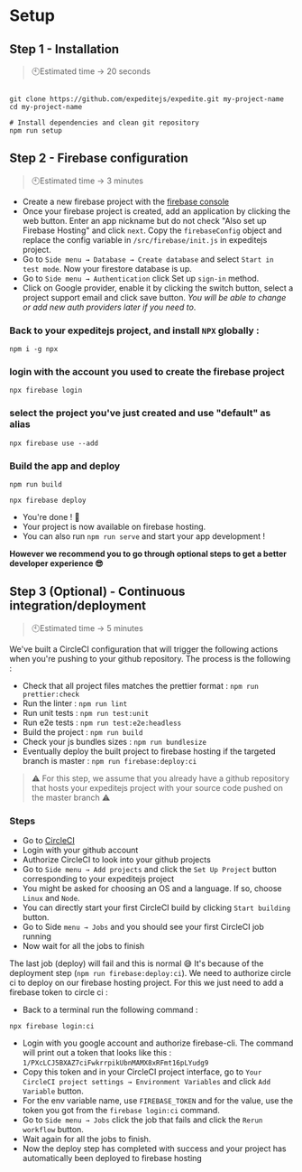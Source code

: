 # Setup

## Step 1 - Installation

> 🕙Estimated time → 20 seconds

```shell

git clone https://github.com/expeditejs/expedite.git my-project-name
cd my-project-name

# Install dependencies and clean git repository
npm run setup

```

## Step 2 - Firebase configuration

> 🕙Estimated time → 3 minutes

* Create a new firebase project with the [firebase console](https://console.firebase.google.com/)
* Once your firebase project is created, add an application by clicking the web button. Enter an app nickname but do not check "Also set up Firebase Hosting" and click `next`. Copy the `firebaseConfig` object and replace the config variable in `/src/firebase/init.js` in expeditejs project.
* Go to `Side menu → Database → Create database` and select `Start in test mode`. Now your firestore database is up.
* Go to `Side menu → Authentication` click Set up `sign-in` method.
* Click on Google provider, enable it by clicking the switch button, select a project support email and click save button. *You will be able to change or add new auth providers later if you need to*.

### Back to your expeditejs project, and install `NPX` globally :

```shell
npm i -g npx
```

### login with the account you used to create the firebase project

```shell
npx firebase login
```

### select the project you've just created and use "default" as alias

```shell
npx firebase use --add
```

### Build the app and deploy

```shell
npm run build
```

```shell
npx firebase deploy
```

* You're done ! 🎉
* Your project is now available on firebase hosting.
* You can also run `npm run serve` and start your app development !

<b> However we recommend you to go through optional steps to get a better developer experience 😎</b>

## Step 3 (Optional) - Continuous integration/deployment

> 🕙Estimated time → 5 minutes

We've built a CircleCI configuration that will trigger the following actions when you're pushing to your github repository. The process is the following :

* Check that all project files matches the prettier format : `npm run prettier:check`
* Run the linter : `npm run lint`
* Run unit tests : `npm run test:unit`
* Run e2e tests : `npm run test:e2e:headless`
* Build the project : `npm run build`
* Check your js bundles sizes : `npm run bundlesize`
* Eventually deploy the built project to firebase hosting if the targeted branch is master : `npm run firebase:deploy:ci`

> ⚠️ For this step, we assume that you already have a github repository that hosts your expeditejs project with your source code pushed on the master branch ⚠️

### Steps

* Go to [CircleCI](https://circleci.com)
* Login with your github account
* Authorize CircleCI to look into your github projects
* Go to `Side menu → Add projects` and click the `Set Up Project` button corresponding to your expeditejs project
* You might be asked for choosing an OS and a language. If so, choose `Linux` and `Node`.
* You can directly start your first CircleCI build by clicking `Start building` button.
* Go to Side `menu → Jobs` and you should see your first CircleCI job running
* Now wait for all the jobs to finish

The last job (deploy) will fail and this is normal 😅 It's because of the deployment step (`npm run firebase:deploy:ci`). We need to authorize circle ci to deploy on our firebase hosting project. For this we just need to add a firebase token to circle ci :

* Back to a terminal run the following command :

```shell
npx firebase login:ci
```

* Login with you google account and authorize firebase-cli. The command will print out a token that looks like this : `1/PXcLCJ5BXAZ7ciFwkrrpikUbnMAMX8xRFmt16pLYudg9`
* Copy this token and in your CircleCI project interface, go to `Your CircleCI project settings → Environment Variables` and click `Add Variable` button.
* For the env variable name, use `FIREBASE_TOKEN` and for the value, use the token you got from the `firebase login:ci` command.
* Go to `Side menu → Jobs` click the job that fails and click the `Rerun workflow` button.
* Wait again for all the jobs to finish.
* Now the deploy step has completed with success and your project has automatically been deployed to firebase hosting
